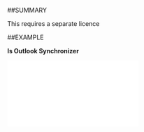 
##SUMMARY


This requires a separate licence



##EXAMPLE

**Is Outlook Synchronizer**



![](..\..\Examples\vbs\SOAssociate.IsOutlookSynchronizerEnabled.vbs.txt)

